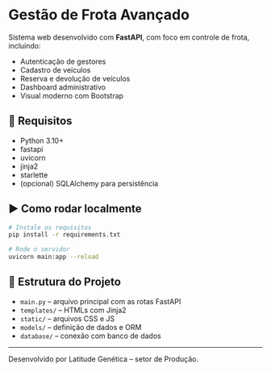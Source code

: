 # Gestão de Frota Avançado

Sistema web desenvolvido com **FastAPI**, com foco em controle de frota, incluindo:

- Autenticação de gestores
- Cadastro de veículos
- Reserva e devolução de veículos
- Dashboard administrativo
- Visual moderno com Bootstrap

## 🔧 Requisitos

- Python 3.10+
- fastapi
- uvicorn
- jinja2
- starlette
- (opcional) SQLAlchemy para persistência

## ▶️ Como rodar localmente

```bash
# Instale os requisitos
pip install -r requirements.txt

# Rode o servidor
uvicorn main:app --reload
```

## 📁 Estrutura do Projeto

- `main.py` – arquivo principal com as rotas FastAPI
- `templates/` – HTMLs com Jinja2
- `static/` – arquivos CSS e JS
- `models/` – definição de dados e ORM
- `database/` – conexão com banco de dados

---

Desenvolvido por Latitude Genética – setor de Produção.
